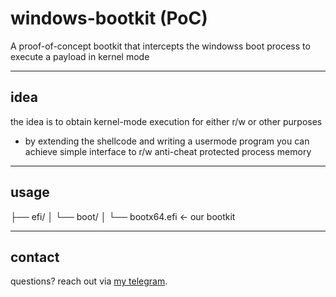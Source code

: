 # windows-bootkit (PoC)

A proof-of-concept bootkit that intercepts the windowss boot process to execute a payload in kernel mode

---

## idea

the idea is to obtain kernel-mode execution for either r/w or other purposes
- by extending the shellcode and writing a usermode program you can achieve simple interface to r/w anti-cheat protected process memory

---

## usage

├── efi/
│   └── boot/
│       └── bootx64.efi ← our bootkit

---

## contact

questions? reach out via [my telegram](https://t.me/readcr0).
